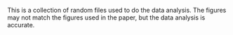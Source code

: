 This is a collection of random files used to do the data analysis. The figures may not match the figures used in the paper, but the data analysis is accurate.
